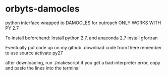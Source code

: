 # orbyts-damocles
python interface wrapped to DAMOCLES for outreach
ONLY WORKS WITH PY 2.7

To install beforehand:
Install python 2.7, and anaconda 2.7
install gfortran

Eventually put code up on my github..download code from there
remember to use source activate py27

after downloading, run ./makescript
if you get a bad interpreter error, copy and paste the lines into the terminal
